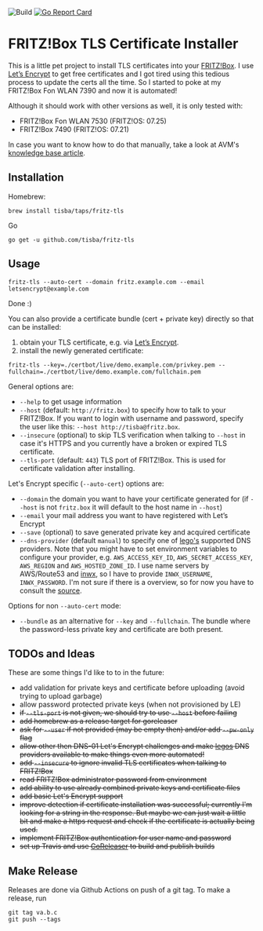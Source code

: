 <!-- markdownlint-disable MD039 MD041 -->
![Build](https://github.com/tisba/fritz-tls/workflows/Go/badge.svg)
[ ![Go Report Card](https://goreportcard.com/badge/github.com/tisba/fritz-tls)](https://goreportcard.com/report/github.com/tisba/fritz-tls)
<!-- markdownlint-enable MD039 MD041 -->

# FRITZ!Box TLS Certificate Installer

This is a little pet project to install TLS certificates into your [FRITZ!Box](https://en.wikipedia.org/wiki/Fritz!Box). I use [Let’s Encrypt](https://letsencrypt.org/) to get free certificates and I got tired using this tedious process to update the certs all the time. So I started to poke at my FRITZ!Box Fon WLAN 7390 and now it is automated!

Although it should work with other versions as well, it is only tested with:

* FRITZ!Box Fon WLAN 7530 (FRITZ!OS: 07.25)
* FRITZ!Box 7490 (FRITZ!OS: 07.21)

In case you want to know how to do that manually, take a look at AVM's [knowledge base article](https://en.avm.de/service/fritzbox/fritzbox-7390/knowledge-base/publication/show/1525_Importing-your-own-certificate-to-the-FRITZ-Box/).

## Installation

Homebrew:

```console
brew install tisba/taps/fritz-tls
```

Go

```console
go get -u github.com/tisba/fritz-tls
```

## Usage

```console
fritz-tls --auto-cert --domain fritz.example.com --email letsencrypt@example.com
```

Done :)

You can also provide a certificate bundle (cert + private key) directly so that can be installed:

1. obtain your TLS certificate, e.g. via [Let’s Encrypt](https://letsencrypt.org/).
1. install the newly generated certificate:

```console
fritz-tls --key=./certbot/live/demo.example.com/privkey.pem --fullchain=./certbot/live/demo.example.com/fullchain.pem
```

General options are:

* `--help` to get usage information
* `--host` (default: `http://fritz.box`) to specify how to talk to your FRITZ!Box. If you want to login with username and password, specify the user like this: `--host http://tisba@fritz.box`.
* `--insecure` (optional) to skip TLS verification when talking to `--host` in case it's HTTPS and you currently have a broken or expired TLS certificate.
* `--tls-port` (default: `443`) TLS port of FRITZ!Box. This is used for certificate validation after installing.

Let's Encrypt specific (`--auto-cert`) options are:

* `--domain` the domain you want to have your certificate generated for (if `--host` is not `fritz.box` it will default to the host name in `--host`)
* `--email` your mail address you want to have registered with Let’s Encrypt
* `--save` (optional) to save generated private key and acquired certificate
* `--dns-provider` (default `manual`) to specify one of [lego's](https://github.com/xenolf/lego/tree/master/providers/dns) supported DNS providers. Note that you might have to set environment variables to configure your provider, e.g. `AWS_ACCESS_KEY_ID`, `AWS_SECRET_ACCESS_KEY`, `AWS_REGION` and `AWS_HOSTED_ZONE_ID`. I use name servers by AWS/Route53 and [inwx](https://github.com/xenolf/lego/blob/master/providers/dns/inwx/inwx.go), so I have to provide `INWX_USERNAME`, `INWX_PASSWORD`. I'm not sure if there is a overview, so for now you have to consult the [source](https://github.com/xenolf/lego/tree/master/providers/dns).

Options for non `--auto-cert` mode:

* `--bundle` as an alternative for `--key` and `--fullchain`. The bundle where the password-less private key and certificate are both present.

## TODOs and Ideas

These are some things I'd like to to in the future:

* add validation for private keys and certificate before uploading (avoid trying to upload garbage)
* allow password protected private keys (when not provisioned by LE)
* ~~if `--tls-port` is not given, we should try to use `--host` before failing~~
* ~~add homebrew as a release target for goreleaser~~
* ~~ask for `--user` if not provided (may be empty then) and/or add `--pw-only` flag~~
* ~~allow other then DNS-01 Let's Encrypt challenges and make [legos](https://github.com/xenolf/lego) DNS providers available to make things even more automated!~~
* ~~add `--insecure` to ignore invalid TLS certificates when talking to FRITZ!Box~~
* ~~read FRITZ!Box administrator password from environment~~
* ~~add ability to use already combined private keys and certificate files~~
* ~~add basic Let's Encrypt support~~
* ~~improve detection if certificate installation was successful; currently I'm looking for a string in the response. But maybe we can just wait a little bit and make a https request and check if the certificate is actually being used.~~
* ~~implement FRITZ!Box authentication for user name and password~~
* ~~set up Travis and use [GoReleaser](https://github.com/goreleaser/goreleaser) to build and publish builds~~

## Make Release

Releases are done via Github Actions on push of a git tag. To make a release, run

```terminal
git tag va.b.c
git push --tags
```
